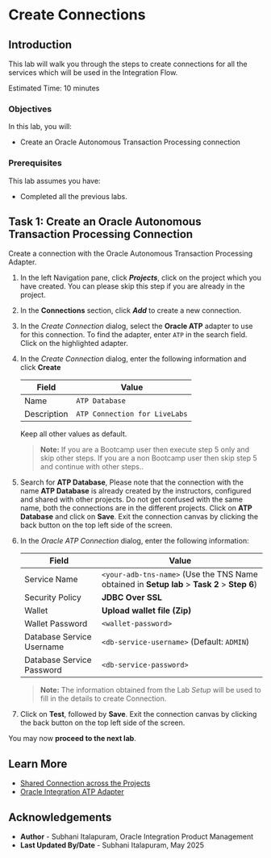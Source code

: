 # Create Connections

## Introduction

This lab will walk you through the steps to create connections for all the services which will be used in the Integration Flow.

Estimated Time: 10 minutes

### Objectives

In this lab, you will:

- Create an Oracle Autonomous Transaction Processing connection

### Prerequisites

This lab assumes you have:

- Completed all the previous labs.

## Task 1: Create an Oracle Autonomous Transaction Processing Connection

Create a connection with the Oracle Autonomous Transaction Processing Adapter.

1. In the left Navigation pane, click ***Projects***, click on the project which you have created.
    You can please skip this step if you are already in the project.
2. In the **Connections** section, click ***Add*** to create a new connection.

3. In the *Create Connection* dialog, select the **Oracle ATP** adapter to use for this connection. To find the adapter, enter `ATP` in the search field. Click on the highlighted adapter.
    
4. In the *Create Connection* dialog, enter the following information and click **Create**

    | **Field**        | **Value**          |
    | --- | ----------- |
    | Name         | `ATP Database`       |
    | Description  | `ATP Connection for LiveLabs` |

    Keep all other values as default.

    > **Note:** If you are a Bootcamp user then execute step 5 only and skip other steps.
    If you are a non Bootcamp user then skip step 5 and continue with other steps..

5. Search for **ATP Database**, Please note that the connection with the name **ATP Database** is already created by the instructors, configured and shared with other projects. Do not get confused with the same name, both the connections are in the different projects. Click on **ATP Database** and click on **Save**. Exit the connection canvas by clicking the back button on the top left side of the screen.

6. In the *Oracle ATP Connection* dialog, enter the following information:

    | **Field**  | **Value** |
    |---------------|----------------|
    |Service Name | `<your-adb-tns-name>` (Use the TNS Name obtained in **Setup lab** &gt; **Task 2** &gt; **Step 6**) |
    |Security Policy | **JDBC Over SSL**|
    |Wallet | **Upload wallet file (Zip)** |
    |Wallet Password | `<wallet-password>`|
    |Database Service Username | `<db-service-username>` (Default: `ADMIN`)|
    |Database Service Password | `<db-service-password>` |
    
    > **Note:**  The information obtained from the Lab *Setup* will be used to fill in the details to create Connection.

7. Click on **Test**, followed by **Save**. Exit the connection canvas by clicking the back button on the top left side of the screen.


You may now **proceed to the next lab**.

## Learn More

- [Shared Connection across the Projects](https://docs.oracle.com/en/cloud/paas/application-integration/integrations-user/design-project.html#GUID-8B2FBBB5-4F68-4690-AD73-19F79E5577C8)
- [Oracle Integration ATP Adapter](https://docs.oracle.com/en/cloud/paas/application-integration/atp-adapter/oracle-autonomous-transaction-processing-adapter-capabilities.html#GUID-706DC653-CD39-4C75-89CA-B7CF5867EDF1)

## Acknowledgements

- **Author** - Subhani Italapuram, Oracle Integration Product Management
- **Last Updated By/Date** - Subhani Italapuram, May 2025
